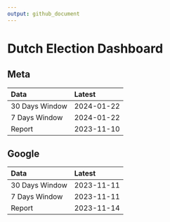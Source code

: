 ```yaml
---
output: github_document
---
```


# Dutch Election Dashboard



## Meta


|Data           |Latest     |
|:--------------|:----------|
|30 Days Window |2024-01-22 |
|7 Days Window  |2024-01-22 |
|Report         |2023-11-10 |

## Google


|Data           |Latest     |
|:--------------|:----------|
|30 Days Window |2023-11-11 |
|7 Days Window  |2023-11-11 |
|Report         |2023-11-14 |
